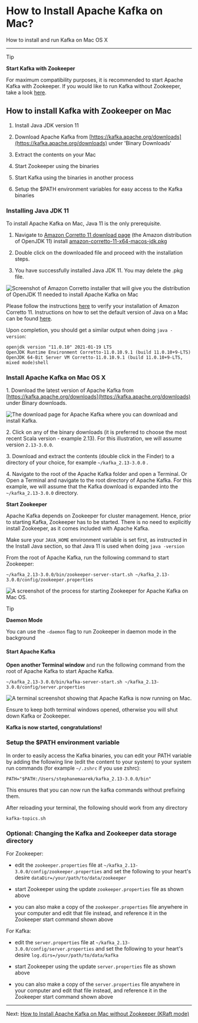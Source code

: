 How to Install Apache Kafka on Mac?
===================================

How to install and run Kafka on Mac OS X

* * *

> [!TIP]
> **Start Kafka with Zookeeper**
>
> For maximum compatibility purposes, it is recommended to start Apache Kafka with Zookeeper. If you would like to run Kafka without Zookeeper, take a look [here](/kafka/how-to-install-apache-kafka-on-mac-without-zookeeper-kraft-mode/).

How to install Kafka with Zookeeper on Mac
------------------------------------------

[](#How-to-install-Kafka-with-Zookeeper-on-Mac-0)

1.  Install Java JDK version 11
    
2.  Download Apache Kafka from [https://kafka.apache.org/downloads](https://kafka.apache.org/downloads) under 'Binary Downloads'
    
3.  Extract the contents on your Mac
    
4.  Start Zookeeper using the binaries
    
5.  Start Kafka using the binaries in another process
    
6.  Setup the $PATH environment variables for easy access to the Kafka binaries
    

### Installing Java JDK 11

[](#Installing-Java-JDK-11-0)

To install Apache Kafka on Mac, Java 11 is the only prerequisite.

1.  Navigate to [Amazon Corretto 11 download page](https://docs.aws.amazon.com/corretto/latest/corretto-11-ug/downloads-list.html) (the Amazon distribution of OpenJDK 11) install [amazon-corretto-11-x64-macos-jdk.pkg](https://corretto.aws/downloads/latest/amazon-corretto-11-x64-macos-jdk.pkg)
    
2.  Double click on the downloaded file and proceed with the installation steps.
    
3.  You have successfully installed Java JDK 11. You may delete the .pkg file.
    

![Screenshot of Amazon Corretto installer that will give you the distribution of OpenJDK 11 needed to install Apache Kafka on Mac](../static/images/image__28_.webp "Amazon Corretto Installer - the Amazon distribution of OpenJDK 11")

Please follow the instructions [here](https://docs.aws.amazon.com/corretto/latest/corretto-11-ug/macos-install.html#macos-install-instruct) to verify your installation of Amazon Corretto 11. Instructions on how to set the default version of Java on a Mac can be found [here](https://stackoverflow.com/a/24657630).

Upon completion, you should get a similar output when doing `java -version`:

```
openjdk version "11.0.10" 2021-01-19 LTS
OpenJDK Runtime Environment Corretto-11.0.10.9.1 (build 11.0.10+9-LTS)
OpenJDK 64-Bit Server VM Corretto-11.0.10.9.1 (build 11.0.10+9-LTS, mixed mode)shell
```

### Install Apache Kafka on Mac OS X

[](#Install-Apache-Kafka-on-Mac-OS-X-1)

1\. Download the latest version of Apache Kafka from [https://kafka.apache.org/downloads](https://kafka.apache.org/downloads) under Binary downloads.

![The download page for Apache Kafka where you can download and install Kafka.](../static/images/image__29_.webp "Install Kafka - Apache Kafka Download")

2\. Click on any of the binary downloads (it is preferred to choose the most recent Scala version - example 2.13). For this illustration, we will assume version `2.13-3.0.0`.

3\. Download and extract the contents (double click in the Finder) to a directory of your choice, for example `~/kafka_2.13-3.0.0` .

4\. Navigate to the root of the Apache Kafka folder and open a Terminal. Or Open a Terminal and navigate to the root directory of Apache Kafka. For this example, we will assume that the Kafka download is expanded into the `~/kafka_2.13-3.0.0` directory.

**Start Zookeeper**

Apache Kafka depends on Zookeeper for cluster management. Hence, prior to starting Kafka, Zookeeper has to be started. There is no need to explicitly install Zookeeper, as it comes included with Apache Kafka.

Make sure your `JAVA_HOME` environment variable is set first, as instructed in the Install Java section, so that Java 11 is used when doing `java -version`

From the root of Apache Kafka, run the following command to start Zookeeper:

```
~/kafka_2.13-3.0.0/bin/zookeeper-server-start.sh ~/kafka_2.13-3.0.0/config/zookeeper.properties
```

![A screenshot of the process for starting Zookeeper for Apache Kafka on Mac OS.](../static/images/Screen_Shot_2022-01-06_at_18.webp "Starting Zookeeper for Apache Kafka on Mac")

> [!TIP]
> **Daemon Mode**
>
> You can use the `-daemon` flag to run Zookeeper in daemon mode in the background

#### **Start Apache Kafka**

**Open another Terminal window** and run the following command from the root of Apache Kafka to start Apache Kafka.



```
~/kafka_2.13-3.0.0/bin/kafka-server-start.sh ~/kafka_2.13-3.0.0/config/server.properties
```

![A terminal screenshot showing that Apache Kafka is now running on Mac.](../static/images/Screen_Shot_2022-01-06_at_18.webp "Starting Apache Kafka on Mac via Terminal")

Ensure to keep both terminal windows opened, otherwise you will shut down Kafka or Zookeeper.

**Kafka is now started, congratulations!**

### Setup the $PATH environment variable

[](#Setup-the-$PATH-environment-variable-2)

In order to easily access the Kafka binaries, you can edit your PATH variable by adding the following line (edit the content to your system) to your system run commands (for example `~/.zshrc` if you use zshrc):

`PATH="$PATH:/Users/stephanemaarek/kafka_2.13-3.0.0/bin"`

This ensures that you can now run the kafka commands without prefixing them.

After reloading your terminal, the following should work from any directory

```
kafka-topics.sh
```

### Optional: Changing the Kafka and Zookeeper data storage directory

[](#Optional:-Changing-the-Kafka-and-Zookeeper-data-storage-directory-3)

For Zookeeper:

*   edit the `zookeeper.properties` file at `~/kafka_2.13-3.0.0/config/zookeeper.properties` and set the following to your heart's desire `dataDir=/your/path/to/data/zookeeper`
    
*   start Zookeeper using the update `zookeeper.properties` file as shown above
    
*   you can also make a copy of the `zookeeper.properties` file anywhere in your computer and edit that file instead, and reference it in the Zookeeper start command shown above
    

For Kafka:

*   edit the `server.properties` file at `~/kafka_2.13-3.0.0/config/server.properties` and set the following to your heart's desire `log.dirs=/your/path/to/data/kafka`
    
*   start Zookeeper using the update `server.properties` file as shown above
    
*   you can also make a copy of the `server.properties` file anywhere in your computer and edit that file instead, and reference it in the Zookeeper start command shown above

---
Next: [How to Install Apache Kafka on Mac without Zookeeper (KRaft mode)](https://github.com/AbdoMusk/Apache-Kafka/blob/main/2-%20Starting%20Kafka/3-%20How%20to%20Install%20Apache%20Kafka%20on%20Mac%20without%20Zookeeper%20%28KRaft%20mode%29.md)